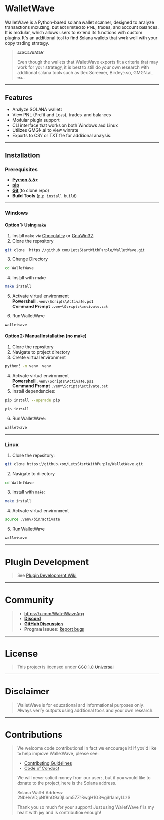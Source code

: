 # WalletWave
WalletWave is a Python-based solana wallet scanner, designed to analyze transactions including, but not limited to PNL, trades, and account balances. It is modular, which allows users to extend its functions with custom plugins. It's an additional tool to find Solana wallets that work well with your copy trading strategy. 

> **_DISCLAIMER_**  
> 
> Even though the wallets that WalletWave exports fit a criteria that may work for your strategy, it is best to still do your own research with additional solana tools such as Dex Screener, Birdeye.so, GMGN.ai, etc.

---
## Features
- Analyze SOLANA wallets
- View PNL (Profit and Loss), trades, and balances
- Modular plugin support
- CLI interface that works on both Windows and Linux
- Utilizes GMGN.ai to view winrate
- Exports to CSV or TXT file for additional analysis. 
---

## Installation

### Prerequisites
- **[Python 3.8+](https://www.python.org/)**
- **[pip](https://pip.pypa.io/en/stable/installation/)**
- **[Git](https://git-scm.com/book/en/v2/Getting-Started-Installing-Git)** (to clone repo)
- **Build Tools** (`pip install build`)
---

### Windows
#### Option 1: Using `make`
1. Install `make` via [Chocolatey](https://chocolatey.org/) or [GnuWin32](http://gnuwin32.sourceforge.net/).
2. Clone the repository
```bash
git clone  https://github.com/LetsStartWithPurple/WalletWave.git
```

3. Change Directory
```bash
cd WalletWave 
```

4. Install with make
```bash
make install
```

5. Activate virtual environment  
**Powershell**  ```.venv\Scripts\Activate.ps1```  
**Command Prompt** ```.venv\Scripts\activate.bat```  


6. Run WalletWave
```bash 
walletwave 
```
#### Option 2: Manual Installation (no make)  
1. Clone the repository
2. Navigate to project directory
3. Create virtual environment
```bash
python3 -m venv .venv
```

4. Activate virtual environment  
**Powershell**  ```.venv\Scripts\Activate.ps1```  
**Command Prompt** ```.venv\Scripts\activate.bat```
5. Install dependencies:
```bash
pip install --upgrade pip
```
```bash
pip install .
```

6. Run WalletWave:
```bash
walletwave 
```
---
### Linux
1. Clone the repository:
```bash
git clone https://github.com/LetsStartWithPurple/WalletWave.git
```

2. Navigate to directory
```bash
cd WalletWave 
```

3. Install with `make`:
```bash
make install  
```

4. Activate virtual environment
```bash
source .venv/bin/activate 
```

5. Run WalletWave
```bash
walletwave 
```
 ---  

# Plugin Development  
> See [Plugin Development Wiki](https://github.com/LetsStartWithPurple/WalletWave/wiki/2.-Plugin-Development) 
---

# Community
> - https://x.com/WalletWaveApp
> - [**Discord**](https://discord.gg/sunDQ8Xq)
> - [**GitHub Discussion**](https://github.com/LetsStartWithPurple/WalletWave/discussions)
> - **Program Issues:** [Report bugs](https://github.com/LetsStartWithPurple/WalletWave/issues)

---
# License
> This project is licensed under [CC0 1.0 Universal](https://github.com/LetsStartWithPurple/WalletWave/blob/main/LICENSE)

---
# Disclaimer
> WalletWave is for educational and informational purposes only. Always verify outputs using additional tools and your own research.

---
# Contributions
> We welcome code contributions! In fact we encourage it! If you'd like to help improve WalletWave, please see:
> - [Contributing Guidelines](https://github.com/LetsStartWithPurple/WalletWave/blob/main/CONTRIBUTING.md)
> - [Code of Conduct](https://github.com/LetsStartWithPurple/WalletWave/blob/main/CODE_OF_CONDUCT.md)
>
> We will never solicit money from our users, but if you would like to donate to the project, here is the Solana address.
> 
> Solana Wallet Address: 2NbHvVDjpNf8hG9aDjLom57Z1SwgH1G3wgih1amyLLzS
> 
> Thank you so much for your support! Just using WalletWave fills my heart with joy and is contribution enough!









